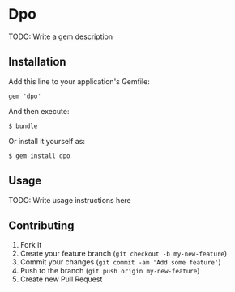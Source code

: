 # Dpo

TODO: Write a gem description

## Installation

Add this line to your application's Gemfile:

    gem 'dpo'

And then execute:

    $ bundle

Or install it yourself as:

    $ gem install dpo

## Usage

TODO: Write usage instructions here

## Contributing

1. Fork it
2. Create your feature branch (`git checkout -b my-new-feature`)
3. Commit your changes (`git commit -am 'Add some feature'`)
4. Push to the branch (`git push origin my-new-feature`)
5. Create new Pull Request
